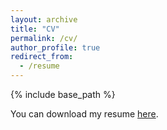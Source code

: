 ```yaml
---
layout: archive
title: "CV"
permalink: /cv/
author_profile: true
redirect_from:
  - /resume
---
```


{% include base_path %}

You can download my resume [here](files\resume.pdf). 
 <br>

 <object data="{{ site.url }}/files/resume.pdf" width="1000" height="1000" type='application/pdf'/>